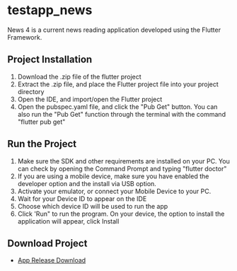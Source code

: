 # testapp_news

News 4 is a current news reading application developed using the Flutter Framework.

## Project Installation

1. Download the .zip file of the flutter project
2. Extract the .zip file, and place the Flutter project file into your project directory
3. Open the IDE, and import/open the Flutter project
4. Open the pubspec.yaml file, and click the "Pub Get" button. You can also run the "Pub Get" function through the terminal with the command "flutter pub get"

## Run the Project

1. Make sure the SDK and other requirements are installed on your PC. You can check by opening the Command Prompt and typing "flutter doctor"
2. If you are using a mobile device, make sure you have enabled the developer option and the install via USB option.
3. Activate your emulator, or connect your Mobile Device to your PC.
4. Wait for your Device ID to appear on the IDE
5. Choose which device ID will be used to run the app
6. Click 'Run" to run the program. On your device, the option to install the application will appear, click Install

## Download Project

- [App Release Download](https://drive.google.com/file/d/1cpsUEa7xERditOB5EN1Mik9_LCIbthML/view?usp=sharing)

